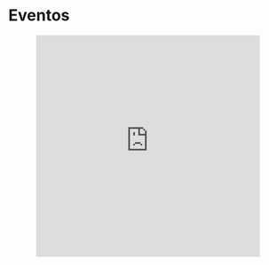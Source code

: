 # Eventos
<center>
<iframe src="https://rodrigoprestesmachado.github.io/cpw2/slides/javascript2/index.html#/2" title="Introdução" width="80%" height="400" style="border:none;"></iframe>
</center>